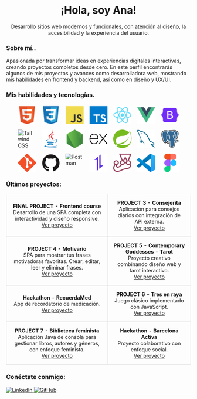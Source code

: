 
<h1 align="center">¡Hola, soy Ana! </h1>
<p align="center">
Desarrollo sitios web modernos y funcionales, con atención al diseño, la accesibilidad y la experiencia del usuario.
  <br/>

  ### Sobre mí..

Apasionada por transformar ideas en experiencias digitales interactivas, creando proyectos completos desde cero.
En este perfil encontrarás algunos de mis proyectos y avances como desarrolladora web, mostrando mis habilidades en frontend y backend, así como en diseño y UX/UI.


### Mis habilidades y tecnologías.

<div style="display: flex; flex-wrap: wrap; justify-content: center; gap: 15px; align-items: center; margin: 20px 0;">
  <img src="https://raw.githubusercontent.com/devicons/devicon/master/icons/html5/html5-original.svg" alt="HTML5" width="50" height="50" title="HTML5"/>
  <img src="https://raw.githubusercontent.com/devicons/devicon/master/icons/css3/css3-original.svg" alt="CSS3" width="50" height="50" title="CSS3"/>
  <img src="https://raw.githubusercontent.com/devicons/devicon/master/icons/javascript/javascript-original.svg" alt="JavaScript" width="50" height="50" title="JavaScript"/>
  <img src="https://raw.githubusercontent.com/devicons/devicon/master/icons/typescript/typescript-original.svg" alt="TypeScript" width="50" height="50" title="TypeScript"/>
  <img src="https://raw.githubusercontent.com/devicons/devicon/master/icons/react/react-original.svg" alt="React" width="50" height="50" title="React"/>
  <img src="https://raw.githubusercontent.com/devicons/devicon/master/icons/vuejs/vuejs-original.svg" alt="Vue.js" width="50" height="50" title="Vue.js"/>
  <img src="https://raw.githubusercontent.com/devicons/devicon/master/icons/bootstrap/bootstrap-plain.svg" alt="Bootstrap" width="50" height="50" title="Bootstrap"/>
  <img src="https://www.vectorlogo.zone/logos/tailwindcss/tailwindcss-icon.svg" alt="Tailwind CSS" width="50" height="50" title="Tailwind CSS"/>
  <img src="https://raw.githubusercontent.com/devicons/devicon/master/icons/java/java-original.svg" alt="Java" width="50" height="50" title="Java"/>
  <img src="https://raw.githubusercontent.com/devicons/devicon/master/icons/nodejs/nodejs-original.svg" alt="Node.js" width="50" height="50" title="Node.js"/>
  <img src="https://raw.githubusercontent.com/devicons/devicon/master/icons/express/express-original.svg" alt="Express.js" width="50" height="50" title="Express.js"/>
  <img src="https://raw.githubusercontent.com/devicons/devicon/master/icons/spring/spring-original.svg" alt="Spring Boot" width="50" height="50" title="Spring Boot"/>
  <img src="https://raw.githubusercontent.com/devicons/devicon/master/icons/mysql/mysql-original.svg" alt="MySQL" width="50" height="50" title="MySQL"/>
  <img src="https://raw.githubusercontent.com/devicons/devicon/master/icons/postgresql/postgresql-original.svg" alt="PostgreSQL" width="50" height="50" title="PostgreSQL"/>
  <img src="https://raw.githubusercontent.com/devicons/devicon/master/icons/git/git-original.svg" alt="Git" width="50" height="50" title="Git"/>
  <img src="https://raw.githubusercontent.com/devicons/devicon/master/icons/github/github-original.svg" alt="GitHub" width="50" height="50" title="GitHub"/>
  <img src="https://www.vectorlogo.zone/logos/getpostman/getpostman-icon.svg" alt="Postman" width="50" height="50" title="Postman"/>
  <img src="https://raw.githubusercontent.com/devicons/devicon/master/icons/axios/axios-plain.svg" alt="Axios" width="50" height="50" title="Axios"/>
  <img src="https://raw.githubusercontent.com/devicons/devicon/master/icons/jest/jest-plain.svg" alt="Jest" width="50" height="50" title="Testing (Jest)"/>
  <img src="https://raw.githubusercontent.com/devicons/devicon/master/icons/vscode/vscode-original.svg" alt="VSCode" width="50" height="50" title="VSCode"/>
  <img src="https://raw.githubusercontent.com/devicons/devicon/master/icons/figma/figma-original.svg" alt="Figma" width="50" height="50" title="Figma"/>
</div>

  


### Últimos proyectos:


<table style="width:100%; border-collapse: collapse; text-align:center;">
  <tr>
    <td style="border: 1px solid #ddd; padding: 15px;">
      <b>FINAL PROJECT - Frontend course</b><br>
      Desarrollo de una SPA completa con interactividad y diseño responsive.<br>
      <a href="https://github.com/AnaAguileraMorales88/FINAL-PROJECT-frontend-course" target="_blank">Ver proyecto</a>
    </td>
    <td style="border: 1px solid #ddd; padding: 15px;">
      <b>PROJECT 3 - Consejerita</b><br>
      Aplicación para consejos diarios con integración de API externa.<br>
      <a href="https://github.com/AnaAguileraMorales88/PROJECT-3-consejerita" target="_blank">Ver proyecto</a>
    </td>
  </tr>
  <tr>
    <td style="border: 1px solid #ddd; padding: 15px;">
      <b>PROJECT 4 - Motivario</b><br>
      SPA para mostrar tus frases motivadoras favoritas. Crear, editar, leer y eliminar frases.<br>
      <a href="https://github.com/AnaAguileraMorales88/PROYECT-4--Motivario" target="_blank">Ver proyecto</a>
    </td>
    <td style="border: 1px solid #ddd; padding: 15px;">
      <b>PROJECT 5 - Contemporary Goddesses - Tarot</b><br>
      Proyecto creativo combinando diseño web y tarot interactivo.<br>
      <a href="https://github.com/AnaAguileraMorales88/PROJECT-5-Contemporary-Goddesses-Tarot-" target="_blank">Ver proyecto</a>
    </td>
  </tr>
  <tr>
    <td style="border: 1px solid #ddd; padding: 15px;">
      <b>Hackathon - RecuerdaMed</b><br>
      App de recordatorio de medicación.<br>
      <a href="https://github.com/AnaAguileraMorales88/Hackaton-RecuerdaMed-FrontEnd" target="_blank">Ver proyecto</a>
    </td>
    <td style="border: 1px solid #ddd; padding: 15px;">
      <b>PROJECT 6 - Tres en raya</b><br>
      Juego clásico implementado con JavaScript.<br>
      <a href="https://github.com/AnaAguileraMorales88/PROYECTO-6-Tic_Tac_Toe" target="_blank">Ver proyecto</a>
    </td>
  </tr>
  <tr>
    <td style="border: 1px solid #ddd; padding: 15px;">
      <b>PROJECT 7 - Biblioteca feminista</b><br>
      Aplicación Java de consola para gestionar libros, autores y géneros, con enfoque feminista.<br>
      <a href="https://github.com/AnaAguileraMorales88/P7_FeministLibrary" target="_blank">Ver proyecto</a>
    </td>
    <td style="border: 1px solid #ddd; padding: 15px;">
      <b>Hackathon - Barcelona Activa</b><br>
      Proyecto colaborativo con enfoque social.<br>
      <a href="https://github.com/AnaAguileraMorales88/Hackaton" target="_blank">Ver proyecto</a>
    </td>
  </tr>
</table>

  


### Conéctate conmigo:

<a href="https://www.linkedin.com/in/ana-aguilera-morales/" target="_blank" rel="noopener noreferrer">
  <img src="https://img.shields.io/badge/LinkedIn-%230077B5?style=for-the-badge&logo=linkedin&logoColor=white" alt="LinkedIn"/>
</a>

<a href="https://github.com/AnaAguileraMorales88" target="_blank" rel="noopener noreferrer">
  <img src="https://img.shields.io/badge/GitHub-%2312100E?style=for-the-badge&logo=github&logoColor=white" alt="GitHub"/>
</a>





